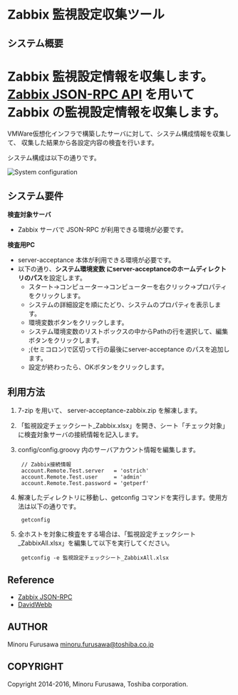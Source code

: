 Zabbix 監視設定収集ツール
=========================

システム概要
------------

Zabbix 監視設定情報を収集します。
[Zabbix JSON-RPC API](https://www.zabbix.com/documentation/1.8/api/getting_started)
を用いて Zabbix の監視設定情報を収集します。
=======
VMWare仮想化インフラで構築したサーバに対して、システム構成情報を収集して、
収集した結果から各設定内容の検査を行います。

システム構成は以下の通りです。

![System configuration](image/system.png)

システム要件
------------

**検査対象サーバ**

* Zabbix サーバで JSON-RPC が利用できる環境が必要です。

**検査用PC**

* server-acceptance 本体が利用できる環境が必要です。
* 以下の通り、**システム環境変数 にserver-acceptanceのホームディレクトリのパス**を設定します。
    * スタート→コンピューター→コンピューターを右クリック→プロパティをクリックします。
    * システムの詳細設定を順にたどり、システムのプロパティを表示します。
    * 環境変数ボタンをクリックします。
    * システム環境変数のリストボックスの中からPathの行を選択して、編集ボタンをクリックします。
    * ;(セミコロン)で区切って行の最後にserver-acceptance のパスを追加します。
    * 設定が終わったら、OKボタンをクリックします。

利用方法
--------

1. 7-zip を用いて、 server-acceptance-zabbix.zip を解凍します。
2. 「監視設定チェックシート_Zabbix.xlsx」を開き、シート「チェック対象」に検査対象サーバの接続情報を記入します。
3. config/config.groovy 内のサーバアカウント情報を編集します。

        // Zabbix接続情報
        account.Remote.Test.server   = 'ostrich'
        account.Remote.Test.user     = 'admin'
        account.Remote.Test.password = 'getperf'

4. 解凍したディレクトリに移動し、getconfig コマンドを実行します。使用方法は以下の通りです。

        getconfig

5. 全ホストを対象に検査をする場合は、「監視設定チェックシート_ZabbixAll.xlsx」を編集して以下を実行してください。

        getconfig -e 監視設定チェックシート_ZabbixAll.xlsx

Reference
---------

* [Zabbix JSON-RPC](https://www.zabbix.com/documentation/1.8/api/getting_started)
* [DavidWebb](http://hgoebl.github.io/DavidWebb/)

AUTHOR
-----------

Minoru Furusawa <minoru.furusawa@toshiba.co.jp>

COPYRIGHT
-----------

Copyright 2014-2016, Minoru Furusawa, Toshiba corporation.
